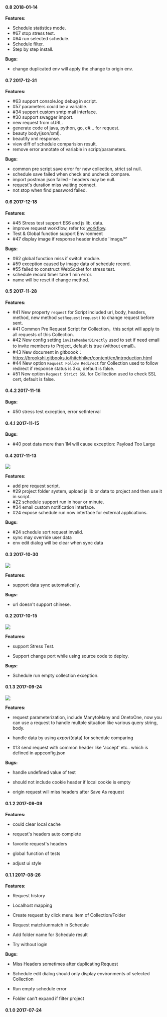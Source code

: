 #### 0.8 2018-01-14

**Features:**

* Schedule statistics mode.
* \#67 stop stress test.
* \#64 run selected schedule.
* Schedule filter.
* Step by step install.

**Bugs:**

* change duplicated env will apply the change to origin env.


#### 0.7 2017-12-31

**Features:**

* \#63 support console.log debug in script.
* \#57 parameters could be a variable.
* \#34 support custom smtp mail interface.
* \#30 support swagger import.
* new request from cURL.
* generate code of java, python, go, c#... for request.
* beauty body(json/xml).
* beautify xml response.
* view diff of schedule comparision result.
* remove error annotate of variable in script/parameters.

**Bugs:**

* common pre script save error for new collection, strict ssl null.
* schedule save failed when check and uncheck compare.
* import postman json failed - headers may be null.
* request's duration miss waiting connect.
* not stop when find password failed.


#### 0.6 2017-12-18

**Features:**

* \#45 Stress test support ES6 and js lib, data.
* improve request workflow, refer to: [workflow](https://raw.githubusercontent.com/brookshi/images/master/Hitchhiker/script/reuqest_wf.png).
* Test & Global function support Environment
* \#47 display image if response header include 'image/*'

**Bugs:**

* \#62 global function miss if switch module.
* \#59 exception caused by image data of schedule record.
* \#55 failed to construct WebSocket for stress test.
* schedule record timer take 1 min error.
* name will be reset if change method.


#### 0.5 2017-11-28

**Features:**

* \#41 New property `request` for Script included url, body, headers, method, new method `setRequest(request)` to change request before sent.
* \#41 Common Pre Request Script for Collection，this script will apply to all requests of this Collection.
* \#42 New config setting `inviteMemberDirectly` used to set if need email to invite members to Project, default is true (without email)。
* \#43 New document in gitboook： https://brookshi.gitbooks.io/hitchhiker/content/en/introduction.html
* \#44 New option `Request Follow Redirect` for Collection used to follow redirect if response status is 3xx, default is false.
* \#51 New option `Request Strict SSL` for Colllection used to check SSL cert, default is false.


#### 0.4.2 2017-11-18

**Bugs:**

* \#50 stress test exception, error setInterval


#### 0.4.1 2017-11-15

**Bugs:**

* \#40 post data more than 1M will cause exception: Payload Too Large


#### 0.4 2017-11-13

![](https://raw.githubusercontent.com/brookshi/images/master/Hitchhiker/pre_request_script.PNG)

**Features:**

* add pre request script.
* \#29 project folder system, upload js lib or data to project and then use it in script.
* \#22 schedule support run in hour or minute.
* \#34 email custom notification interface.
* \#24 expose schedule run now interface for external applications.

**Bugs:**

* \#24 schedule sort request invalid.
* sync may override user data
* env edit dialog will be clear when sync data


#### 0.3 2017-10-30

![](https://raw.githubusercontent.com/brookshi/images/master/Hitchhiker/sync.gif)

**Features:**

* support data sync automatically.

**Bugs:**

* url doesn't support chinese.


#### 0.2 2017-10-15

![](https://raw.githubusercontent.com/brookshi/images/master/Hitchhiker/stresstest.gif)

**Features:**

* support Stress Test.

* Support change port while using source code to deploy.

**Bugs:**

* Schedule run empty collection exception.


#### 0.1.3 2017-09-24

![](https://raw.githubusercontent.com/brookshi/images/master/Hitchhiker/parameters.gif)

**Features:**

* request parameterization, include ManytoMany and OnetoOne, now you can use a request to handle multple situation like various query string, body.

* handle data by using $export$(data) for schedule comparing

* \#13 send request with common header like 'accept' etc.. which is defined in appconfig.json

**Bugs:**

* handle undefined value of test

* should not include cookie header if local cookie is empty

* origin request will miss headers after Save As request 


#### 0.1.2 2017-09-09

**Features:**

* could clear local cache

* request's headers auto complete

* favorite request's headers

* global function of tests

* adjust ui style


#### 0.1.1 2017-08-26

**Features:**

* Request history

* Localhost mapping

* Create request by click menu item of Collection/Folder

* Request match/unmatch in Schedule

* Add folder name for Schedule result

* Try without login

**Bugs:**

* Miss Headers sometimes after duplicating Request

* Schedule edit dialog should only display environments of selected Collection

* Run empty schedule error

* Folder can't expand if filter project


#### 0.1.0 2017-07-24